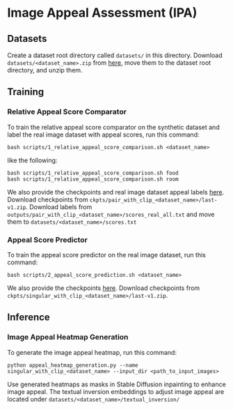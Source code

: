 # Image Appeal Assessment (IPA)

## Datasets

Create a dataset root directory called `datasets/` in this directory. Download `datasets/<dataset_name>.zip` from [here](https://www.dropbox.com/sh/t7kpyqtro7f6pgs/AAD-ayQg9ZarI0-UM8v4h6k2a?dl=0), move them to the dataset root directory, and unzip them.

## Training

### Relative Appeal Score Comparator

To train the relative appeal score comparator on the synthetic dataset and label the real image dataset with appeal scores, run this command:
```
bash scripts/1_relative_appeal_score_comparison.sh <dataset_name>
```
like the following:
```
bash scripts/1_relative_appeal_score_comparison.sh food
bash scripts/1_relative_appeal_score_comparison.sh room
```

We also provide the checkpoints and real image dataset appeal labels [here](https://www.dropbox.com/sh/t7kpyqtro7f6pgs/AAD-ayQg9ZarI0-UM8v4h6k2a?dl=0). Download checkpoints from `ckpts/pair_with_clip_<dataset_name>/last-v1.zip`. Download labels from `outputs/pair_with_clip_<dataset_name>/scores_real_all.txt` and move them to `datasets/<dataset_name>/scores.txt`

### Appeal Score Predictor

To train the appeal score predictor on the real image dataset, run this command:
```
bash scripts/2_appeal_score_prediction.sh <dataset_name>
```

We also provide the checkpoints [here](https://www.dropbox.com/sh/t7kpyqtro7f6pgs/AAD-ayQg9ZarI0-UM8v4h6k2a?dl=0). Download checkpoints from `ckpts/singular_with_clip_<dataset_name>/last-v1.zip`.

## Inference

### Image Appeal Heatmap Generation

To generate the image appeal heatmap, run this command:
```
python appeal_heatmap_generation.py --name singular_with_clip_<dataset_name> --input_dir <path_to_input_images> 
```

Use generated heatmaps as masks in Stable Diffusion inpainting to enhance image appeal. The textual inversion embeddings to adjust image appeal are located under `datasets/<dataset_name>/textual_inversion/`

